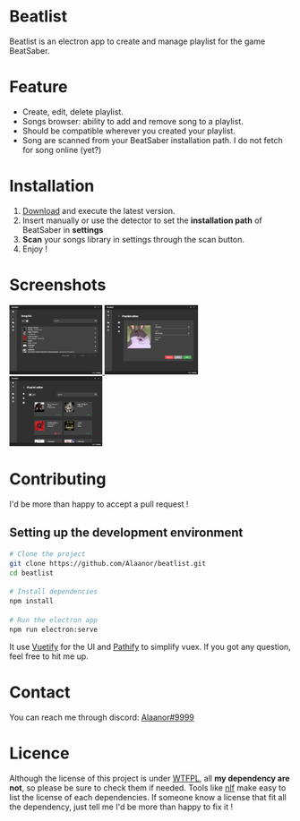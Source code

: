 # Beatlist

Beatlist is an electron app to create and manage playlist for the game BeatSaber.

# Feature

 - Create, edit, delete playlist.
 - Songs browser: ability to add and remove song to a playlist.
 - Should be compatible wherever you created your playlist.
 - Song are scanned from your BeatSaber installation path. I do not fetch for song online (yet?)
 
# Installation

1. [Download](https://github.com/Alaanor/beatlist/releases) and execute the latest version.
2. Insert manually or use the detector to set the **installation path** of BeatSaber in **settings**
3. **Scan** your songs library in settings through the scan button.
4. Enjoy !

# Screenshots

<a href="https://raw.githubusercontent.com/Alaanor/beatlist/screenshot/songlist.png">
  <img src="https://raw.githubusercontent.com/Alaanor/beatlist/screenshot/songlist.png" width="33%">
</a>

<a href="https://raw.githubusercontent.com/Alaanor/beatlist/screenshot/playlistEditor1.png">
  <img src="https://raw.githubusercontent.com/Alaanor/beatlist/screenshot/playlistEditor1.png" width="33%">
</a>

<a href="https://raw.githubusercontent.com/Alaanor/beatlist/screenshot/playlistEditor2.png">
  <img src="https://raw.githubusercontent.com/Alaanor/beatlist/screenshot/playlistEditor2.png" width="33%">
</a>

# Contributing

I'd be more than happy to accept a pull request !

## Setting up the development environment

```bash
# Clone the project
git clone https://github.com/Alaanor/beatlist.git
cd beatlist

# Install dependencies
npm install

# Run the electron app
npm run electron:serve
```

It use [Vuetify](https://vuetifyjs.com/) for the UI and [Pathify](https://github.com/davestewart/vuex-pathify) to simplify vuex. If you got any question, feel free to hit me up.

# Contact

You can reach me through discord: [Alaanor#9999](https://discordapp.com/users/213397906571395072)

# Licence

Although the license of this project is under [WTFPL](LICENSE.txt), all **my dependency are not**, so please be sure to check them if needed. Tools like [nlf](https://www.npmjs.com/package/nlf) make easy to list the license of each dependencies. If someone know a license that fit all the dependency, just tell me I'd be more than happy to fix it !
